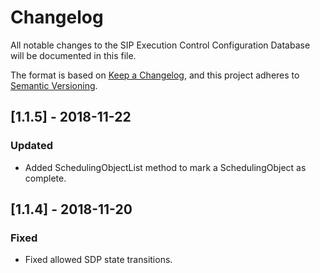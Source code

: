 # Changelog

All notable changes to the SIP Execution Control Configuration Database 
will be documented in this file.

The format is based on 
[Keep a Changelog](https://keepachangelog.com/en/1.0.0/),
and this project adheres to
 [Semantic Versioning](https://semver.org/spec/v2.0.0.html).

## [1.1.5] - 2018-11-22

### Updated
- Added SchedulingObjectList method to mark a SchedulingObject as complete.


## [1.1.4] - 2018-11-20

### Fixed
- Fixed allowed SDP state transitions.
